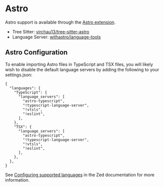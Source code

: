 # Astro

Astro support is available through the [Astro extension](https://github.com/zed-industries/zed/tree/main/extensions/astro).

- Tree Sitter: [virchau13/tree-sitter-astro](https://github.com/virchau13/tree-sitter-astro)
- Language Server: [withastro/language-tools](https://github.com/withastro/language-tools)

## Astro Configuration

To enable importing Astro files in TypeScript and TSX files, you will likely wish to disable the default language servers by adding the following to your settings.json:

```jsonc
{
  "languages": {
    "TypeScript": {
      "language_servers": [
        "astro-typescript",
        "!typescript-language-server",
        "!vtsls",
        "!eslint",
      ],
    },
    "TSX": {
      "language_servers": [
        "astro-typescript",
        "!typescript-language-server",
        "!vtsls",
        "!eslint",
      ],
    },
  },
}
```

See [Configuring supported languages](../configuring-languages.md) in the Zed documentation for more information.
